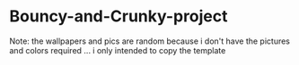 # Bouncy-and-Crunky-project
Note: the wallpapers and pics are random because i don't have the pictures and colors required ... i only intended to copy the template
